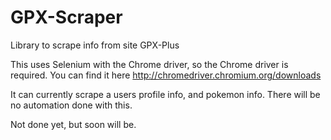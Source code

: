 # GPX-Scraper
Library to scrape info from site GPX-Plus

This uses Selenium with the Chrome driver, so the Chrome driver is required. You can find it here http://chromedriver.chromium.org/downloads

It can currently scrape a users profile info, and pokemon info. There will be no automation done with this.

Not done yet, but soon will be.
